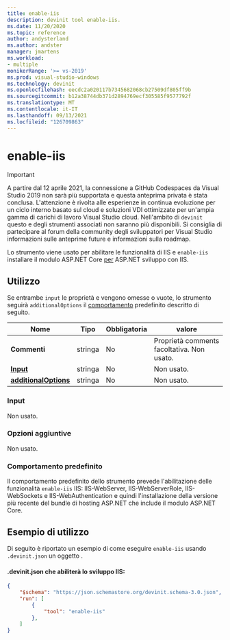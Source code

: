 ```yaml
---
title: enable-iis
description: devinit tool enable-iis.
ms.date: 11/20/2020
ms.topic: reference
author: andysterland
ms.author: andster
manager: jmartens
ms.workload:
- multiple
monikerRange: '>= vs-2019'
ms.prod: visual-studio-windows
ms.technology: devinit
ms.openlocfilehash: eecdc2a020117b7345682068cb27509df805ff9b
ms.sourcegitcommit: b12a38744db371d2894769ecf305585f9577792f
ms.translationtype: MT
ms.contentlocale: it-IT
ms.lasthandoff: 09/13/2021
ms.locfileid: "126709863"
---
```

# <a name="enable-iis"></a>enable-iis

> [!IMPORTANT]
> A partire dal 12 aprile 2021, la connessione a GitHub Codespaces da Visual Studio 2019 non sarà più supportata e questa anteprima privata è stata conclusa. L'attenzione è rivolta alle esperienze in continua evoluzione per un ciclo interno basato sul cloud e soluzioni VDI ottimizzate per un'ampia gamma di carichi di lavoro Visual Studio cloud. Nell'ambito di `devinit` questo e degli strumenti associati non saranno più disponibili. Si consiglia di partecipare al forum della community degli sviluppatori per Visual Studio informazioni sulle anteprime future e informazioni sulla roadmap.

Lo strumento viene usato per abilitare le funzionalità di IIS e `enable-iis` installare il modulo ASP.NET Core [per](/aspnet/core/host-and-deploy/aspnet-core-module) ASP.NET sviluppo con IIS.

## <a name="usage"></a>Utilizzo

Se entrambe `input` le proprietà e vengono omesse o vuote, lo strumento seguirà `additionalOptions` il [comportamento](#default-behavior) predefinito descritto di seguito.

| Nome                                             | Tipo   | Obbligatoria | valore                                                                               |
|--------------------------------------------------|--------|----------|-------------------------------------------------------------------------------------|
| **Commenti**                                     | stringa | No       | Proprietà comments facoltativa. Non usato.                                               |
| [**Input**](#input)                              | stringa | No       | Non usato.                                                                           |
| [**additionalOptions**](#additional-options)     | stringa | No       | Non usato.                                                                           |

### <a name="input"></a>Input

Non usato.

### <a name="additional-options"></a>Opzioni aggiuntive

Non usato.

### <a name="default-behavior"></a>Comportamento predefinito

Il comportamento predefinito dello strumento prevede l'abilitazione delle funzionalità `enable-iis` IIS: IIS-WebServer, IIS-WebServerRole, IIS-WebSockets e IIS-WebAuthentication e quindi l'installazione della versione più recente del bundle di hosting ASP.NET che include il modulo ASP.NET Core.

## <a name="example-usage"></a>Esempio di utilizzo
Di seguito è riportato un esempio di come eseguire `enable-iis` usando `.devinit.json` un oggetto .

#### <a name="devinitjson-that-will-enable-iis-development"></a>.devinit.json che abiliterà lo sviluppo IIS:
```json
{
    "$schema": "https://json.schemastore.org/devinit.schema-3.0.json",
    "run": [
        {
            "tool": "enable-iis"
        },
    ]
}
```